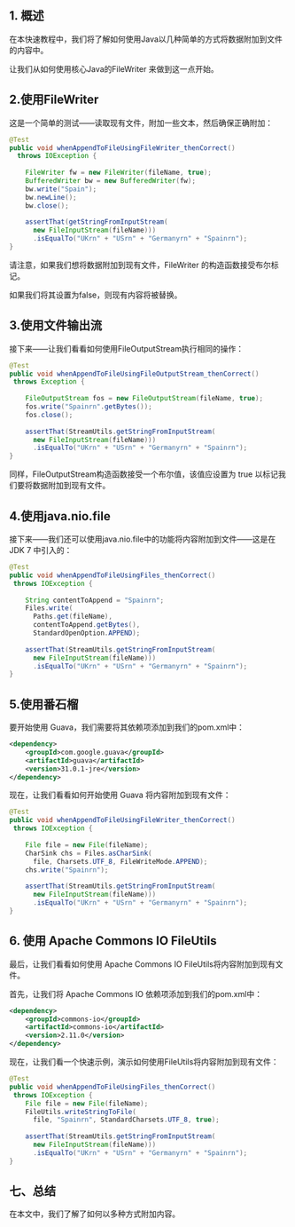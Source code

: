 ## 1. 概述

在本快速教程中，我们将了解如何使用Java以几种简单的方式将数据附加到文件的内容中。

让我们从如何使用核心Java的FileWriter 来做到这一点开始。

## 2.使用FileWriter

这是一个简单的测试——读取现有文件，附加一些文本，然后确保正确附加：

```java
@Test
public void whenAppendToFileUsingFileWriter_thenCorrect()
  throws IOException {
 
    FileWriter fw = new FileWriter(fileName, true);
    BufferedWriter bw = new BufferedWriter(fw);
    bw.write("Spain");
    bw.newLine();
    bw.close();
    
    assertThat(getStringFromInputStream(
      new FileInputStream(fileName)))
      .isEqualTo("UKrn" + "USrn" + "Germanyrn" + "Spainrn");
}
```

请注意，如果我们想将数据附加到现有文件，FileWriter 的构造函数接受布尔标记。

如果我们将其设置为false，则现有内容将被替换。

## 3.使用文件输出流

接下来——让我们看看如何使用FileOutputStream执行相同的操作：

```java
@Test
public void whenAppendToFileUsingFileOutputStream_thenCorrect()
 throws Exception {
 
    FileOutputStream fos = new FileOutputStream(fileName, true);
    fos.write("Spainrn".getBytes());
    fos.close();
    
    assertThat(StreamUtils.getStringFromInputStream(
      new FileInputStream(fileName)))
      .isEqualTo("UKrn" + "USrn" + "Germanyrn" + "Spainrn");
}
```

同样，FileOutputStream构造函数接受一个布尔值，该值应设置为 true 以标记我们要将数据附加到现有文件。

## 4.使用java.nio.file

接下来——我们还可以使用java.nio.file中的功能将内容附加到文件——这是在 JDK 7 中引入的：

```java
@Test
public void whenAppendToFileUsingFiles_thenCorrect() 
 throws IOException {
 
    String contentToAppend = "Spainrn";
    Files.write(
      Paths.get(fileName), 
      contentToAppend.getBytes(), 
      StandardOpenOption.APPEND);
    
    assertThat(StreamUtils.getStringFromInputStream(
      new FileInputStream(fileName)))
      .isEqualTo("UKrn" + "USrn" + "Germanyrn" + "Spainrn");
}
```

## 5.使用番石榴

要开始使用 Guava，我们需要将其依赖项添加到我们的pom.xml中：

```xml
<dependency>
    <groupId>com.google.guava</groupId>
    <artifactId>guava</artifactId>
    <version>31.0.1-jre</version>
</dependency>
```

现在，让我们看看如何开始使用 Guava 将内容附加到现有文件：

```java
@Test
public void whenAppendToFileUsingFileWriter_thenCorrect()
 throws IOException {
 
    File file = new File(fileName);
    CharSink chs = Files.asCharSink(
      file, Charsets.UTF_8, FileWriteMode.APPEND);
    chs.write("Spainrn");
	
    assertThat(StreamUtils.getStringFromInputStream(
      new FileInputStream(fileName)))
      .isEqualTo("UKrn" + "USrn" + "Germanyrn" + "Spainrn");
}
```

## 6. 使用 Apache Commons IO FileUtils

最后，让我们看看如何使用 Apache Commons IO FileUtils将内容附加到现有文件。

首先，让我们将 Apache Commons IO 依赖项添加到我们的pom.xml中：

```xml
<dependency>
    <groupId>commons-io</groupId>
    <artifactId>commons-io</artifactId>
    <version>2.11.0</version>
</dependency>
```

现在，让我们看一个快速示例，演示如何使用FileUtils将内容附加到现有文件：

```java
@Test
public void whenAppendToFileUsingFiles_thenCorrect()
 throws IOException {
    File file = new File(fileName);
    FileUtils.writeStringToFile(
      file, "Spainrn", StandardCharsets.UTF_8, true);
    
    assertThat(StreamUtils.getStringFromInputStream(
      new FileInputStream(fileName)))
      .isEqualTo("UKrn" + "USrn" + "Germanyrn" + "Spainrn");
}
```

## 七、总结

在本文中，我们了解了如何以多种方式附加内容。